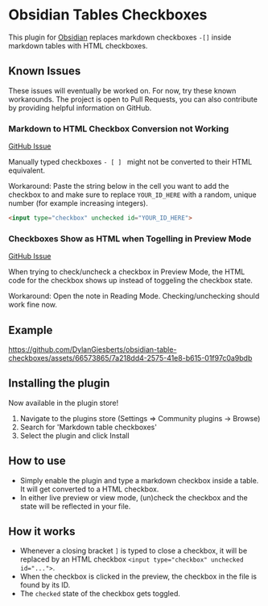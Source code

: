 # Obsidian Tables Checkboxes
This plugin for [Obsidian](https://obsidian.md) replaces markdown checkboxes `-[]` inside markdown tables with HTML checkboxes.

## Known Issues

These issues will eventually be worked on. For now, try these known workarounds. The project is open to Pull Requests, you can also contribute by providing helpful information on GitHub.

### Markdown to HTML Checkbox Conversion not Working

[GitHub Issue](https://github.com/DylanGiesberts/obsidian-table-checkboxes/issues/11)

Manually typed checkboxes `- [ ] ` might not be converted to their HTML equivalent.

Workaround:
Paste the string below in the cell you want to add the checkbox to and make sure to replace `YOUR_ID_HERE` with a random, unique number (for example increasing integers).

```html
<input type="checkbox" unchecked id="YOUR_ID_HERE">
```

### Checkboxes Show as HTML when Togelling in Preview Mode

[GitHub Issue](https://github.com/DylanGiesberts/obsidian-table-checkboxes/issues/15)

When trying to check/uncheck a checkbox in Preview Mode, the HTML code for the checkbox shows up instead of toggeling the checkbox state.

Workaround:
Open the note in Reading Mode. Checking/unchecking should work fine now.

## Example
https://github.com/DylanGiesberts/obsidian-table-checkboxes/assets/66573865/7a218dd4-2575-41e8-b615-01f97c0a9bdb

## Installing the plugin
Now available in the plugin store!
1. Navigate to the plugins store (Settings => Community plugins -> Browse)
2. Search for 'Markdown table checkboxes'
3. Select the plugin and click Install

## How to use
- Simply enable the plugin and type a markdown checkbox inside a table. It will get converted to a HTML checkbox.
- In either live preview or view mode, (un)check the checkbox and the state will be reflected in your file.

## How it works
- Whenever a closing bracket `]` is typed to close a checkbox, it will be replaced by an HTML checkbox `<input type="checkbox" unchecked id="...">`.
- When the checkbox is clicked in the preview, the checkbox in the file is found by its ID.
- The `checked` state of the checkbox gets toggled.
